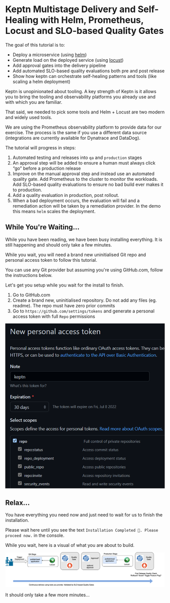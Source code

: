 # Keptn Multistage Delivery and Self-Healing with Helm, Prometheus, Locust and SLO-based Quality Gates
The goal of this tutorial is to:

- Deploy a microservice (using [helm](https://helm.sh))
- Generate load on the deployed service (using [locust](https://locust.io))
- Add approval gates into the delivery pipeline
- Add automated SLO-based quality evaluations both pre and post release
- Show how keptn can orchestrate self-healing patterns and tools (like scaling a helm deployment)

Keptn is unopinionated about tooling. A key strength of Keptn is it allows you to bring the tooling and observability platforms you already use and with which you are familiar.

That said, we needed to pick some tools and Helm + Locust are two modern and widely used tools.

We are using the Prometheus observability platform to provide data for our exercise. The process is the same if you use a different data source (integrations are currently available for Dynatrace and DataDog).

The tutorial will progress in steps:

1. Automated testing and releases into `qa` and `production` stages
2. An approval step will be added to ensure a human must always click “go” before a production release
3. Improve on the manual approval step and instead use an automated quality gate. Add Prometheus to the cluster to monitor the workloads. Add SLO-based quality evaluations to ensure no bad build ever makes it to production.
4. Add a quality evaluation in production, post rollout.
5. When a bad deployment occurs, the evaluation will fail and a remediation action will be taken by a remediation provider. In the demo this means `helm` scales the deployment.

## While You're Waiting...

While you have been reading, we have been busy installing everything. It is still happening and should only take a few minutes.

While you wait, you will need a brand new uninitialised Git repo and personal access token to follow this tutorial.

You can use any Git provider but assuming you're using GitHub.com, follow the instructions below.

Let's get you setup while you wait for the install to finish.

1. Go to GitHub.com
2. Create a brand new, uninitialised repository. Do not add any files (eg. readme). The repo must have zero prior commits
3. Go to `https://github.com/settings/tokens` and generate a personal access token with full `Repo` permissions

![repo](./assets/repo-token.png)

## Relax...

You have everything you need now and just need to wait for us to finish the installation.

Please wait here until you see the text `Installation Completed 🎉. Please proceed now.` in the console.

While you wait, here is a visual of what you are about to build.

![keptn-cloud-native](./assets/overview_image.drawio.png)

It should only take a few more minutes...

